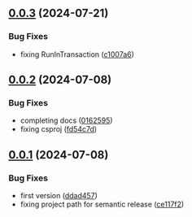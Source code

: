 ## [0.0.3](https://github.com/codibre/dotnet-async-local-mssql-session/compare/v0.0.2...v0.0.3) (2024-07-21)


### Bug Fixes

* fixing RunInTransaction ([c1007a6](https://github.com/codibre/dotnet-async-local-mssql-session/commit/c1007a62767367adbb7c0c79dee7b6f80b5af691))

## [0.0.2](https://github.com/codibre/dotnet-async-local-mssql-session/compare/v0.0.1...v0.0.2) (2024-07-08)


### Bug Fixes

* completing docs ([0162595](https://github.com/codibre/dotnet-async-local-mssql-session/commit/0162595262c0ad2ffcf5a816b439fa07886d316a))
* fixing csproj ([fd54c7d](https://github.com/codibre/dotnet-async-local-mssql-session/commit/fd54c7dcc8896f9d0436f485d42bd7afa191647c))

## [0.0.1](https://github.com/codibre/dotnet-async-local-mssql-session/compare/v0.0.0...v0.0.1) (2024-07-08)


### Bug Fixes

* first version ([ddad457](https://github.com/codibre/dotnet-async-local-mssql-session/commit/ddad45793f6b0110982c26b13554618dd7e6668c))
* fixing project path for semantic release ([ce117f2](https://github.com/codibre/dotnet-async-local-mssql-session/commit/ce117f20fe10514d0983d9b7b5f4f724543d6f26))
